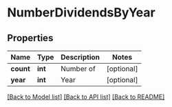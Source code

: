 # NumberDividendsByYear

## Properties
Name | Type | Description | Notes
------------ | ------------- | ------------- | -------------
**count** | **int** | Number of | [optional] 
**year** | **int** | Year | [optional] 

[[Back to Model list]](../README.md#documentation-for-models) [[Back to API list]](../README.md#documentation-for-api-endpoints) [[Back to README]](../README.md)


